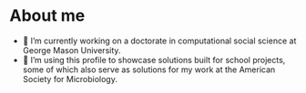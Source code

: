 # About me

- 🔭 I’m currently working on a doctorate in computational social science at George Mason University.
- 🌱 I’m using this profile to showcase solutions built for school projects, some of which also serve as solutions for my work at the American Society for Microbiology.

